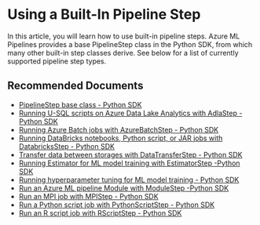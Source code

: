 <properties
	pageTitle="Using a built-in pipeline step"
	description="Using a built-in pipeline step"
	infoBubbleText="Using a built-in pipeline step"
	service="microsoft.machinelearning"
	resource="pipelines"
	authors="bradwall"
	ms.author="bradwall"
	supportTopicIds="32690897"
	productPesIds="16644"
	cloudEnvironments="Public"
	articleId="microsoft.machinelearning.pipelines.usingpipelinestep"
	selfHelpType="generic"
	ownershipId="AzureML_AzureMachineLearningServices"
/>

# Using a Built-In Pipeline Step

In this article, you will learn how to use built-in pipeline steps. Azure ML Pipelines provides a base PipelineStep class in the Python SDK, from which many other built-in step classes derive. See below for a list of currently supported pipeline step types.


## **Recommended Documents**

* [PipelineStep base class - Python SDK](https://docs.microsoft.com/python/api/azureml-pipeline-core/azureml.pipeline.core.builder.pipelinestep?view=azure-ml-py)
* [Running U-SQL scripts on Azure Data Lake Analytics with AdlaStep -Python SDK](https://docs.microsoft.com/python/api/azureml-pipeline-steps/azureml.pipeline.steps.adlastep?view=azure-ml-py)
* [Running Azure Batch jobs with AzureBatchStep - Python SDK](https://docs.microsoft.com/python/api/azureml-pipeline-steps/azureml.pipeline.steps.azurebatchstep?view=azure-ml-py)
* [Running DataBricks notebooks, Python script, or JAR jobs with DatabricksStep - Python SDK](https://docs.microsoft.com/python/api/azureml-pipeline-steps/azureml.pipeline.steps.databricksstep?view=azure-ml-py)
* [Transfer data between storages with DataTransferStep - Python SDK](https://docs.microsoft.com/python/api/azureml-pipeline-steps/azureml.pipeline.steps.datatransferstep?view=azure-ml-py)
* [Running Estimator for ML model training with EstimatorStep -Python SDK](https://docs.microsoft.com/python/api/azureml-pipeline-steps/azureml.pipeline.steps.estimatorstep?view=azure-ml-py)
* [Running hyperparameter tuning for ML model training - Python SDK](https://docs.microsoft.com/python/api/azureml-pipeline-steps/azureml.pipeline.steps.hyperdrivestep?view=azure-ml-py)
* [Run an Azure ML pipeline Module with ModuleStep -Python SDK](https://docs.microsoft.com/python/api/azureml-pipeline-steps/azureml.pipeline.steps.modulestep?view=azure-ml-py)
* [Run an MPI job with MPIStep - Python SDK](https://docs.microsoft.com/python/api/azureml-pipeline-steps/azureml.pipeline.steps.mpistep?view=azure-ml-py)
* [Run a Python script job with PythonScriptStep - Python SDK](https://docs.microsoft.com/python/api/azureml-pipeline-steps/azureml.pipeline.steps.pythonscriptstep?view=azure-ml-py)
* [Run an R script job with RScriptStep - Python SDK](https://docs.microsoft.com/python/api/azureml-pipeline-steps/azureml.pipeline.steps.rscriptstep?view=azure-ml-py)
